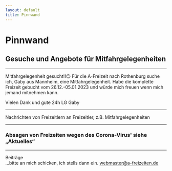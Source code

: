 ```yaml
---
layout: default
title: Pinnwand
---
```

# Pinnwand

## Gesuche und Angebote für Mitfahrgelegenheiten

-----------------------------------------------------------------------

Mitfahrgelegenheit gesucht!!😉
Für die A-Freizeit nach Rothenburg suche ich, Gaby aus Mannheim, eine Mitfahrgelegenheit.
Habe die komplette Freizeit gebucht vom 26.12.-05.01.2023 und würde mich freuen wenn mich jemand mitnehmen kann.

Vielen Dank und gute 24h
LG Gaby

------------------------------------------------------------------------

Nachrichten von Freizeitlern an Freizeitler, z.B.
Mitfahrgelegenheiten

-----------------------------------------------------------------------

### Absagen von Freizeiten wegen des Corona-Virus' siehe „Aktuelles“

-----------------------------------------------------------------------


Beiträge<br>
...bitte an mich schicken, ich stells dann ein.
<webmaster@a-freizeiten.de>

